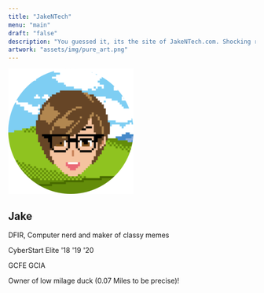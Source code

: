 ```yaml
---
title: "JakeNTech"
menu: "main"
draft: "false"
description: "You guessed it, its the site of JakeNTech.com. Shocking right?"
artwork: "assets/img/pure_art.png"
---
```

<div class="intro_points">
    <img src="/assets/img/255_8bit.png" id="POV">
    <h2>Jake</h2>
    <p>DFIR, Computer nerd and maker of classy memes</p>
    <p>CyberStart Elite '18 '19 '20</p>
    <p>GCFE GCIA</p>
    <p>Owner of low milage duck (0.07 Miles to be precise)!</p>
</div>